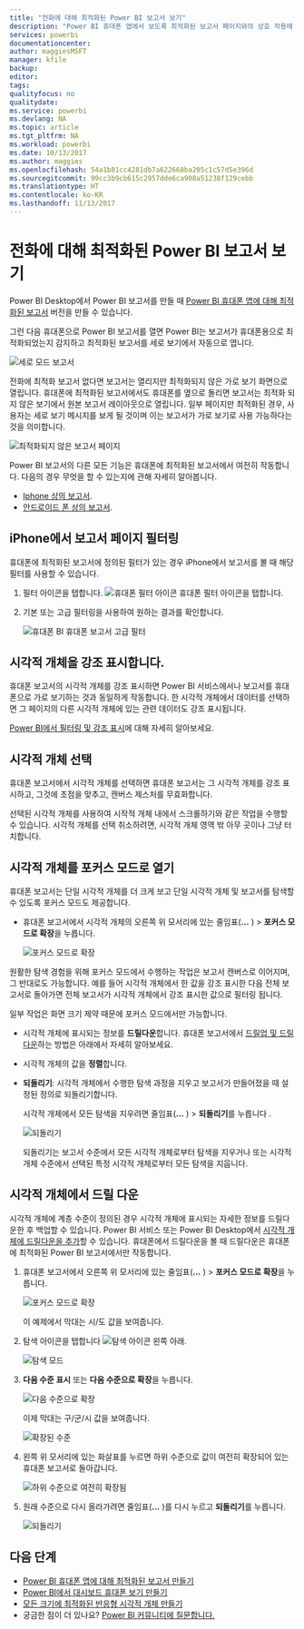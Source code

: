 ```yaml
---
title: "전화에 대해 최적화된 Power BI 보고서 보기"
description: "Power BI 휴대폰 앱에서 보도록 최적화된 보고서 페이지와의 상호 작용에 대해 알아봅니다."
services: powerbi
documentationcenter: 
author: maggiesMSFT
manager: kfile
backup: 
editor: 
tags: 
qualityfocus: no
qualitydate: 
ms.service: powerbi
ms.devlang: NA
ms.topic: article
ms.tgt_pltfrm: NA
ms.workload: powerbi
ms.date: 10/13/2017
ms.author: maggies
ms.openlocfilehash: 54a1b81cc4281db7a622668ba205c1c57d5e396d
ms.sourcegitcommit: 99cc3b9cb615c2957dde6ca908a51238f129cebb
ms.translationtype: HT
ms.contentlocale: ko-KR
ms.lasthandoff: 11/13/2017
---
```

# <a name="view-power-bi-reports-optimized-for-your-phone"></a>전화에 대해 최적화된 Power BI 보고서 보기
Power BI Desktop에서 Power BI 보고서를 만들 때 [Power BI 휴대폰 앱에 대해 최적화된 보고서](desktop-create-phone-report.md) 버전을 만들 수 있습니다.

그런 다음 휴대폰으로 Power BI 보고서를 열면 Power BI는 보고서가 휴대폰용으로 최적화되었는지 감지하고 최적화된 보고서를 세로 보기에서 자동으로 엽니다.

![세로 모드 보고서](media/mobile-apps-view-phone-report/07-power-bi-phone-report-portrait.png)

전화에 최적화 보고서 없다면 보고서는 열리지만 최적화되지 않은 가로 보기 화면으로 열립니다. 휴대폰에 최적화된 보고서에서도 휴대폰를 옆으로 돌리면 보고서는 최적화 되지 않은 보기에서 원본 보고서 레이아웃으로 열립니다. 일부 페이지만 최적화된 경우, 사용자는 세로 보기 메시지를 보게 될 것이며 이는 보고서가 가로 보기로 사용 가능하다는 것을 의미합니다.

![최적화되지 않은 보고서 페이지](media/mobile-apps-view-phone-report/06-power-bi-phone-report-page-not-optimized.png)

Power BI 보고서의 다른 모든 기능은 휴대폰에 최적화된 보고서에서 여전히 작동합니다. 다음의 경우 무엇을 할 수 있는지에 관해 자세히 알아봅니다.

* [Iphone 상의 보고서](mobile-reports-in-the-mobile-apps.md). 
* [안드로이드 폰 상의 보고서](mobile-reports-in-the-mobile-apps.md).

## <a name="filter-the-report-page-on-an-iphone"></a>iPhone에서 보고서 페이지 필터링
휴대폰에 최적화된 보고서에 정의된 필터가 있는 경우 iPhone에서 보고서를 볼 때 해당 필터를 사용할 수 있습니다. 

1. 필터 아이콘을 탭합니다. ![휴대폰 필터 아이콘](media/mobile-apps-view-phone-report/power-bi-phone-filter-icon.png) 휴대폰 필터 아이콘을 탭합니다. 
2. 기본 또는 고급 필터링을 사용하여 원하는 결과를 확인합니다.
   
    ![휴대폰 BI 휴대폰 보고서 고급 필터](media/mobile-apps-view-phone-report/power-bi-iphone-advanced-filter-toronto.gif)

## <a name="cross-highlight-visuals"></a>시각적 개체을 강조 표시합니다.
휴대폰 보고서의 시각적 개체를 강조 표시하면 Power BI 서비스에서나 보고서를 휴대폰으로 가로 보기하는 것과 동일하게 작동합니다. 한 시각적 개체에서 데이터를 선택하면 그 페이지의 다른 시각적 개체에 있는 관련 데이터도 강조 표시됩니다.

[Power BI에서 필터링 및 강조 표시](power-bi-reports-filters-and-highlighting.md)에 대해 자세히 알아보세요.

## <a name="select-visuals"></a>시각적 개체 선택
휴대폰 보고서에서 시각적 개체를 선택하면 휴대폰 보고서는 그 시각적 개체를 강조 표시하고, 그것에 초점을 맞추고, 캔버스 제스처를 무효화합니다.

선택된 시각적 개체를 사용하여 시작적 개체 내에서 스크롤하기와 같은 작업을 수행할 수 있습니다. 시각적 개체를 선택 취소하려면, 시각적 개체 영역 밖 아무 곳이나 그냥 터치합니다.

## <a name="open-visuals-in-focus-mode"></a>시각적 개체를 포커스 모드로 열기
휴대폰 보고서는 단일 시각적 개체를 더 크게 보고 단일 시각적 개체 및 보고서를 탐색할 수 있도록 포커스 모드도 제공합니다.

* 휴대폰 보고서에서 시각적 개체의 오른쪽 위 모서리에 있는 줄임표(**...** ) > **포커스 모드로 확장**을 누릅니다.
  
    ![포커스 모드로 확장](media/mobile-apps-view-phone-report/power-bi-phone-report-focus-mode.png)

원활한 탐색 경험을 위해 포커스 모드에서 수행하는 작업은 보고서 캔버스로 이어지며, 그 반대로도 가능합니다. 예를 들어 시각적 개체에서 한 값을 강조 표시한 다음 전체 보고서로 돌아가면 전체 보고서가 시각적 개체에서 강조 표시한 값으로 필터링 됩니다.

일부 작업은  화면 크기 제약 때문에 포커스 모드에서만 가능합니다.

* 시각적 개체에 표시되는 정보를 **드릴다운**합니다. 휴대폰 보고서에서 [드릴업 및 드릴다운](mobile-apps-view-phone-report.md#drill-down-in-a-visual)하는 방법은 아래에서 자세히 알아보세요.
* 시각적 개체의 값을 **정렬**합니다.
* **되돌리기**: 시각적 개체에서 수행한 탐색 과정을 지우고 보고서가 만들어졌을 때 설정된 정의로 되돌리기합니다.
  
    시각적 개체에서 모든 탐색을 지우려면 줄임표(**...** ) > **되돌리기**를 누릅니다 .
  
    ![되돌리기](media/mobile-apps-view-phone-report/power-bi-phone-report-revert-levels.png)
  
    되돌리기는 보고서 수준에서 모든 시각적 개체로부터 탐색을 지우거나 또는 시각적 개체 수준에서 선택된 특정 시각적 개체로부터 모든 탐색을 지웁니다.   

## <a name="drill-down-in-a-visual"></a>시각적 개체에서 드릴 다운
시각적 개체에 계층 수준이 정의된 경우 시각적 개체에 표시되는 자세한 정보를 드릴다운한 후 백업할 수 있습니다. Power BI 서비스 또는 Power BI Desktop에서 [시각적 개체에 드릴다운을 추가](power-bi-visualization-drill-down.md)할 수 있습니다. 휴대폰에서 드릴다운을 볼 때 드릴다운은 휴대폰에 최적화된 Power BI 보고서에서만 작동합니다. 

1. 휴대폰 보고서에서 오른쪽 위 모서리에 있는 줄임표(**...** ) > **포커스 모드로 확장**을 누릅니다.
   
    ![포커스 모드로 확장](media/mobile-apps-view-phone-report/power-bi-phone-report-focus-mode.png)
   
    이 예제에서 막대는 시/도 값을 보여줍니다.
2. 탐색 아이콘을 탭합니다 ![탐색 아이콘](media/mobile-apps-view-phone-report/power-bi-phone-report-explore-icon.png) 왼쪽 아래.
   
    ![탐색 모드](media/mobile-apps-view-phone-report/power-bi-phone-report-explore-mode.png)
3. **다음 수준 표시** 또는 **다음 수준으로 확장**을 누릅니다.
   
    ![다음 수준으로 확장](media/mobile-apps-view-phone-report/power-bi-phone-report-expand-levels.png)
   
    이제 막대는 구/군/시 값을 보여줍니다.
   
    ![확장된 수준](media/mobile-apps-view-phone-report/power-bi-phone-report-expanded-levels.png)
4. 왼쪽 위 모서리에 있는 화살표를 누르면 하위 수준으로 값이 여전히 확장되어 있는 휴대폰 보고서로 돌아갑니다.
   
    ![하위 수준으로 여전히 확장됨](media/mobile-apps-view-phone-report/power-bi-back-to-phone-report-expanded-levels.png)
5. 원래 수준으로 다시 올라가려면 줄임표(**...** )를 다시 누르고 **되돌리기**를 누릅니다.
   
    ![되돌리기](media/mobile-apps-view-phone-report/power-bi-phone-report-revert-levels.png)

## <a name="next-steps"></a>다음 단계
* [Power BI 휴대폰 앱에 대해 최적화된 보고서 만들기](desktop-create-phone-report.md)
* [Power BI에서 대시보드 휴대폰 보기 만들기](service-create-dashboard-mobile-phone-view.md)
* [모든 크기에 최적화된 반응형 시각적 개체 만들기](desktop-create-responsive-visuals.md)
* 궁금한 점이 더 있나요? [Power BI 커뮤니티에 질문합니다.](http://community.powerbi.com/)

